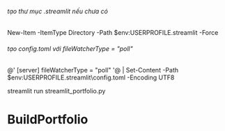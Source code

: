 ###### tạo thư mục .streamlit nếu chưa có
New-Item -ItemType Directory -Path $env:USERPROFILE\.streamlit -Force

###### tạo config.toml với fileWatcherType = "poll"
@'
[server]
fileWatcherType = "poll"
'@ | Set-Content -Path $env:USERPROFILE\.streamlit\config.toml -Encoding UTF8

streamlit run streamlit_portfolio.py
# BuildPortfolio
